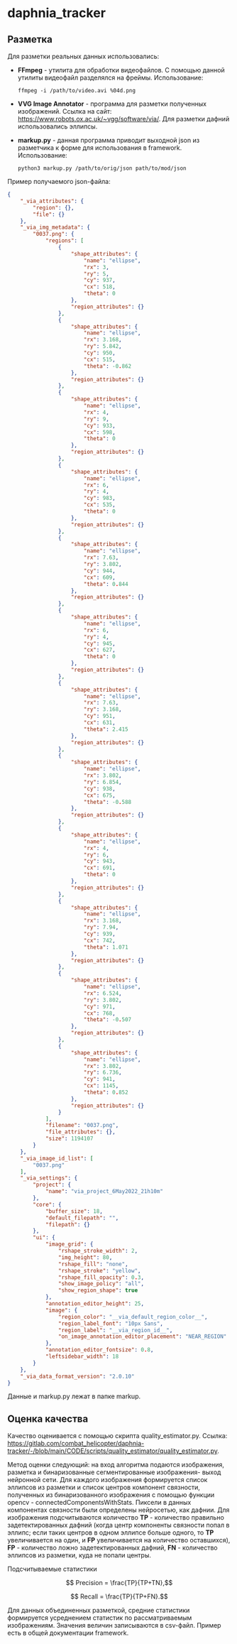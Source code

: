 # daphnia_tracker

## Разметка

Для разметки реальных данных использовались:

- **FFmpeg** - утилита для обработки видеофайлов. С помощью данной утилиты видеофайл разделялся на фреймы. Использование:
	
	`ffmpeg -i /path/to/video.avi %04d.png`

- **VVG Image Annotator** - программа для разметки полученных изображений. Ссылка на сайт: https://www.robots.ox.ac.uk/~vgg/software/via/. Для разметки дафний использовались эллипсы. 

- **markup.py** - данная программа приводит выходной json из разметчика к форме для использования в framework. Использование:
	
	`python3 markup.py /path/to/orig/json path/to/mod/json`
 
 Пример получаемого json-файла:

```json
{
    "_via_attributes": {
        "region": {}, 
        "file": {}
    }, 
    "_via_img_metadata": {
        "0037.png": {
            "regions": [
                {
                    "shape_attributes": {
                        "name": "ellipse", 
                        "rx": 3, 
                        "ry": 5, 
                        "cy": 937, 
                        "cx": 518, 
                        "theta": 0
                    }, 
                    "region_attributes": {}
                }, 
                {
                    "shape_attributes": {
                        "name": "ellipse", 
                        "rx": 3.168, 
                        "ry": 5.842, 
                        "cy": 950, 
                        "cx": 515, 
                        "theta": -0.862
                    }, 
                    "region_attributes": {}
                }, 
                {
                    "shape_attributes": {
                        "name": "ellipse", 
                        "rx": 4, 
                        "ry": 9, 
                        "cy": 933, 
                        "cx": 598, 
                        "theta": 0
                    }, 
                    "region_attributes": {}
                }, 
                {
                    "shape_attributes": {
                        "name": "ellipse", 
                        "rx": 6, 
                        "ry": 4, 
                        "cy": 983, 
                        "cx": 535, 
                        "theta": 0
                    }, 
                    "region_attributes": {}
                }, 
                {
                    "shape_attributes": {
                        "name": "ellipse", 
                        "rx": 7.63, 
                        "ry": 3.802, 
                        "cy": 944, 
                        "cx": 609, 
                        "theta": 0.844
                    }, 
                    "region_attributes": {}
                }, 
                {
                    "shape_attributes": {
                        "name": "ellipse", 
                        "rx": 6, 
                        "ry": 4, 
                        "cy": 945, 
                        "cx": 627, 
                        "theta": 0
                    }, 
                    "region_attributes": {}
                }, 
                {
                    "shape_attributes": {
                        "name": "ellipse", 
                        "rx": 7.63, 
                        "ry": 3.168, 
                        "cy": 951, 
                        "cx": 631, 
                        "theta": 2.415
                    }, 
                    "region_attributes": {}
                }, 
                {
                    "shape_attributes": {
                        "name": "ellipse", 
                        "rx": 3.802, 
                        "ry": 6.854, 
                        "cy": 938, 
                        "cx": 675, 
                        "theta": -0.588
                    }, 
                    "region_attributes": {}
                }, 
                {
                    "shape_attributes": {
                        "name": "ellipse", 
                        "rx": 4, 
                        "ry": 6, 
                        "cy": 943, 
                        "cx": 691, 
                        "theta": 0
                    }, 
                    "region_attributes": {}
                }, 
                {
                    "shape_attributes": {
                        "name": "ellipse", 
                        "rx": 3.168, 
                        "ry": 7.94, 
                        "cy": 939, 
                        "cx": 742, 
                        "theta": 1.071
                    }, 
                    "region_attributes": {}
                }, 
                {
                    "shape_attributes": {
                        "name": "ellipse", 
                        "rx": 6.524, 
                        "ry": 3.802, 
                        "cy": 971, 
                        "cx": 768, 
                        "theta": -0.507
                    }, 
                    "region_attributes": {}
                }, 
                {
                    "shape_attributes": {
                        "name": "ellipse", 
                        "rx": 3.802, 
                        "ry": 6.736, 
                        "cy": 941, 
                        "cx": 1145, 
                        "theta": 0.852
                    }, 
                    "region_attributes": {}
                }
            ], 
            "filename": "0037.png", 
            "file_attributes": {}, 
            "size": 1194107
        }
    }, 
    "_via_image_id_list": [ 
        "0037.png"
    ], 
    "_via_settings": {
        "project": {
            "name": "via_project_6May2022_21h10m"
        }, 
        "core": {
            "buffer_size": 18, 
            "default_filepath": "", 
            "filepath": {}
        }, 
        "ui": {
            "image_grid": {
                "rshape_stroke_width": 2, 
                "img_height": 80, 
                "rshape_fill": "none", 
                "rshape_stroke": "yellow", 
                "rshape_fill_opacity": 0.3, 
                "show_image_policy": "all", 
                "show_region_shape": true
            }, 
            "annotation_editor_height": 25, 
            "image": {
                "region_color": "__via_default_region_color__", 
                "region_label_font": "10px Sans", 
                "region_label": "__via_region_id__", 
                "on_image_annotation_editor_placement": "NEAR_REGION"
            }, 
            "annotation_editor_fontsize": 0.8, 
            "leftsidebar_width": 18
        }
    }, 
    "_via_data_format_version": "2.0.10"
}
```

Данные и markup.py лежат в папке markup.

## Оценка качества

Качество оценивается с помощью скрипта quality_estimator.py. Ссылка: https://gitlab.com/combat_helicopter/daphnia-tracker/-/blob/main/CODE/scripts/quality_estimator/quality_estimator.py. 

Метод оценки следующий: на вход алгоритма подаются изображения, разметка и бинаризованные сегментированные изображения- выход нейронной сети. Для каждого изображения формируется список эллипсов из разметки и список центров компонент связности, полученных из бинаризованного изображения с помощью функции opencv - connectedComponentsWithStats. Пиксели в данных компонентах связности были определены нейросетью, как дафнии. Для изображения подсчитываются количество **TP** - количество правильно задетектированных дафний (когда центр компоненты связности попал в эллипс; если таких центров в одном эллипсе больше одного, то **TP** увеличивается на один, и **FP** увеличивается на количество оставшихся), **FP** - количество ложно задетектированных дафний, **FN** - количество эллипсов из разметки, куда не попали центры.

Подсчитываемые статистики 

$$ Precision = \frac{TP}{TP+TN},$$

$$ Recall = \frac{TP}{TP+FN}.$$ 

Для данных объединенных разметкой, средние статистики формируется усреднением статистик по рассматриваемым изображениям. Значения величин записываются в csv-файл. Пример есть в общей документации framework.  
